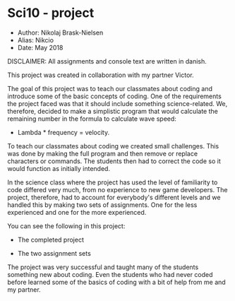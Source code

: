# Sci10 - project

* Author: Nikolaj Brask-Nielsen
* Alias: Nikcio
* Date: May 2018

DISCLAIMER: All assignments and console text are written in danish.

This project was created in collaboration with my partner Victor.

The goal of this project was to teach our classmates about coding and introduce some of the basic concepts of coding. One of the requirements the project faced was that it should include something science-related. We, therefore, decided to make a simplistic program that would calculate the remaining number in the formula to calculate wave speed: 

* Lambda * frequency = velocity.

To teach our classmates about coding we created small challenges. This was done by making the full program and then remove or replace characters or commands. The students then had to correct the code so it would function as initially intended.

In the science class where the project has used the level of familiarity to code differed very much, from no experience to new game developers. The project, therefore, had to account for everybody's different levels and we handled this by making two sets of assignments. One for the less experienced and one for the more experienced.

You can see the following in this project:

* The completed project

* The two assignment sets

The project was very successful and taught many of the students something new about coding. Even the students who had never coded before learned some of the basics of coding with a bit of help from me and my partner.